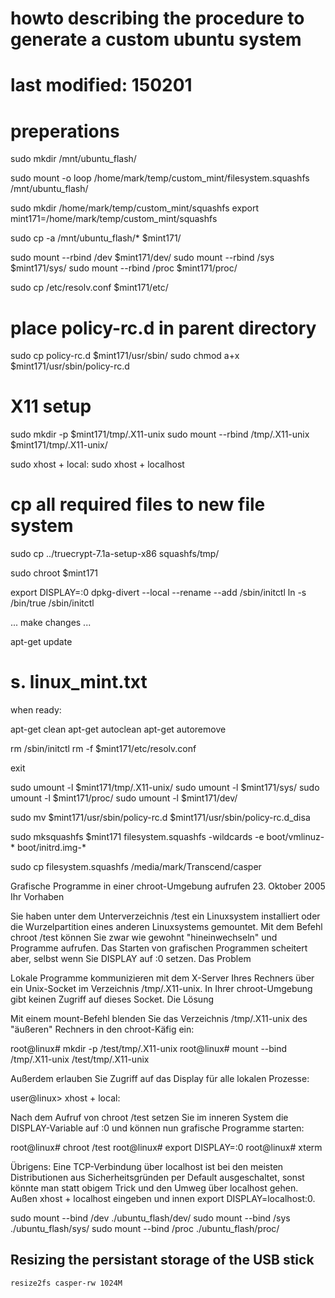 

# howto describing the procedure to generate a custom ubuntu system
# last modified: 150201

# preperations

sudo mkdir /mnt/ubuntu_flash/

sudo mount -o loop /home/mark/temp/custom_mint/filesystem.squashfs /mnt/ubuntu_flash/

sudo mkdir /home/mark/temp/custom_mint/squashfs
export mint171=/home/mark/temp/custom_mint/squashfs

sudo cp -a /mnt/ubuntu_flash/* $mint171/

sudo mount --rbind /dev $mint171/dev/
sudo mount --rbind /sys $mint171/sys/
sudo mount --rbind /proc $mint171/proc/

sudo cp /etc/resolv.conf $mint171/etc/

# place policy-rc.d in parent directory
sudo cp policy-rc.d $mint171/usr/sbin/
sudo chmod a+x $mint171/usr/sbin/policy-rc.d

# X11 setup

sudo mkdir -p $mint171/tmp/.X11-unix
sudo mount --rbind /tmp/.X11-unix $mint171/tmp/.X11-unix/

sudo xhost + local:
sudo xhost + localhost

# cp all required files to new file system
sudo cp ../truecrypt-7.1a-setup-x86 squashfs/tmp/

sudo chroot $mint171

export DISPLAY=:0
dpkg-divert --local --rename --add /sbin/initctl
ln -s /bin/true /sbin/initctl

... make changes ...

apt-get update

# s. linux_mint.txt

when ready:

apt-get clean
apt-get autoclean
apt-get autoremove


rm /sbin/initctl
rm -f $mint171/etc/resolv.conf

exit

sudo umount -l  $mint171/tmp/.X11-unix/
sudo umount  -l  $mint171/sys/
sudo umount -l  $mint171/proc/
sudo umount  -l $mint171/dev/

sudo mv $mint171/usr/sbin/policy-rc.d $mint171/usr/sbin/policy-rc.d_disa

sudo mksquashfs $mint171 filesystem.squashfs -wildcards -e boot/vmlinuz-* boot/initrd.img-*

sudo cp filesystem.squashfs /media/mark/Transcend/casper


Grafische Programme in einer chroot-Umgebung aufrufen
23. Oktober 2005
Ihr Vorhaben

Sie haben unter dem Unterverzeichnis /test ein Linuxsystem installiert oder die Wurzelpartition eines anderen Linuxsystems gemountet. Mit dem Befehl chroot /test können Sie zwar wie gewohnt "hineinwechseln" und Programme aufrufen. Das Starten von grafischen Programmen scheitert aber, selbst wenn Sie DISPLAY auf :0 setzen.
Das Problem

Lokale Programme kommunizieren mit dem X-Server Ihres Rechners über ein Unix-Socket im Verzeichnis /tmp/.X11-unix. In Ihrer chroot-Umgebung gibt keinen Zugriff auf dieses Socket.
Die Lösung

Mit einem mount-Befehl blenden Sie das Verzeichnis /tmp/.X11-unix des "äußeren" Rechners in den chroot-Käfig ein:

root@linux# mkdir -p /test/tmp/.X11-unix
root@linux# mount --bind /tmp/.X11-unix /test/tmp/.X11-unix

Außerdem erlauben Sie Zugriff auf das Display für alle lokalen Prozesse:

user@linux> xhost + local:

Nach dem Aufruf von chroot /test setzen Sie im inneren System die DISPLAY-Variable auf :0 und können nun grafische Programme starten:

root@linux# chroot /test
root@linux# export DISPLAY=:0
root@linux# xterm

Übrigens: Eine TCP-Verbindung über localhost ist bei den meisten Distributionen aus Sicherheitsgründen per Default ausgeschaltet, sonst könnte man statt obigem Trick und den Umweg über localhost gehen. Außen xhost + localhost eingeben und innen export DISPLAY=localhost:0.



sudo mount --bind /dev ./ubuntu_flash/dev/
sudo mount --bind /sys ./ubuntu_flash/sys/ 
sudo mount --bind /proc ./ubuntu_flash/proc/

## Resizing the persistant storage of the USB stick

    resize2fs casper-rw 1024M
